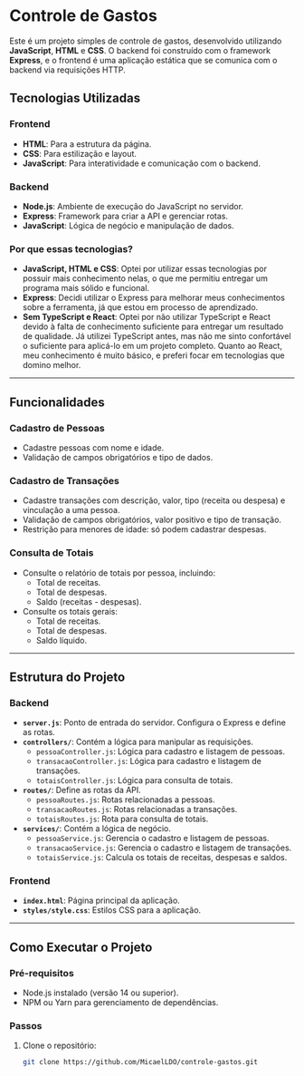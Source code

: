 # Controle de Gastos

Este é um projeto simples de controle de gastos, desenvolvido utilizando **JavaScript**, **HTML** e **CSS**. O backend foi construído com o framework **Express**, e o frontend é uma aplicação estática que se comunica com o backend via requisições HTTP.

## Tecnologias Utilizadas

### Frontend
- **HTML**: Para a estrutura da página.
- **CSS**: Para estilização e layout.
- **JavaScript**: Para interatividade e comunicação com o backend.

### Backend
- **Node.js**: Ambiente de execução do JavaScript no servidor.
- **Express**: Framework para criar a API e gerenciar rotas.
- **JavaScript**: Lógica de negócio e manipulação de dados.

### Por que essas tecnologias?
- **JavaScript, HTML e CSS**: Optei por utilizar essas tecnologias por possuir mais conhecimento nelas, o que me permitiu entregar um programa mais sólido e funcional.
- **Express**: Decidi utilizar o Express para melhorar meus conhecimentos sobre a ferramenta, já que estou em processo de aprendizado.
- **Sem TypeScript e React**: Optei por não utilizar TypeScript e React devido à falta de conhecimento suficiente para entregar um resultado de qualidade. Já utilizei TypeScript antes, mas não me sinto confortável o suficiente para aplicá-lo em um projeto completo. Quanto ao React, meu conhecimento é muito básico, e preferi focar em tecnologias que domino melhor.

---

## Funcionalidades

### Cadastro de Pessoas
- Cadastre pessoas com nome e idade.
- Validação de campos obrigatórios e tipo de dados.

### Cadastro de Transações
- Cadastre transações com descrição, valor, tipo (receita ou despesa) e vinculação a uma pessoa.
- Validação de campos obrigatórios, valor positivo e tipo de transação.
- Restrição para menores de idade: só podem cadastrar despesas.

### Consulta de Totais
- Consulte o relatório de totais por pessoa, incluindo:
  - Total de receitas.
  - Total de despesas.
  - Saldo (receitas - despesas).
- Consulte os totais gerais:
  - Total de receitas.
  - Total de despesas.
  - Saldo líquido.

---

## Estrutura do Projeto

### Backend
- **`server.js`**: Ponto de entrada do servidor. Configura o Express e define as rotas.
- **`controllers/`**: Contém a lógica para manipular as requisições.
  - `pessoaController.js`: Lógica para cadastro e listagem de pessoas.
  - `transacaoController.js`: Lógica para cadastro e listagem de transações.
  - `totaisController.js`: Lógica para consulta de totais.
- **`routes/`**: Define as rotas da API.
  - `pessoaRoutes.js`: Rotas relacionadas a pessoas.
  - `transacaoRoutes.js`: Rotas relacionadas a transações.
  - `totaisRoutes.js`: Rota para consulta de totais.
- **`services/`**: Contém a lógica de negócio.
  - `pessoaService.js`: Gerencia o cadastro e listagem de pessoas.
  - `transacaoService.js`: Gerencia o cadastro e listagem de transações.
  - `totaisService.js`: Calcula os totais de receitas, despesas e saldos.

### Frontend
- **`index.html`**: Página principal da aplicação.
- **`styles/style.css`**: Estilos CSS para a aplicação.

---

## Como Executar o Projeto

### Pré-requisitos
- Node.js instalado (versão 14 ou superior).
- NPM ou Yarn para gerenciamento de dependências.

### Passos
1. Clone o repositório:
   ```bash
   git clone https://github.com/MicaelLDO/controle-gastos.git
